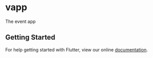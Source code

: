 # vapp

The event app

## Getting Started

For help getting started with Flutter, view our online
[documentation](https://flutter.io/).
